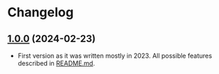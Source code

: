 # Changelog

## [1.0.0]() (2024-02-23)
- First version as it was written mostly in 2023. All possible features described in [README.md](README.md).